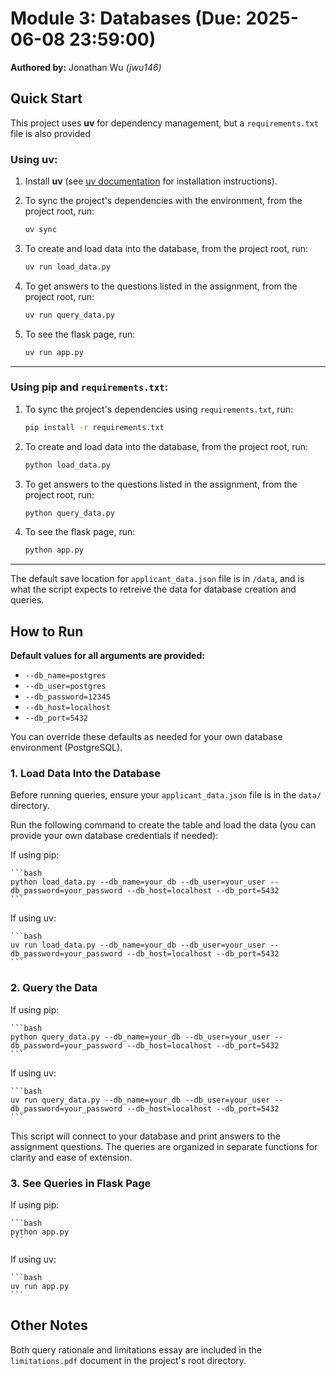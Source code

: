 # Module 3: Databases (Due: 2025-06-08 23:59:00)
**Authored by:** Jonathan Wu *(jwu146)*

## Quick Start
This project uses **uv** for dependency management, but a `requirements.txt` file is also provided

### Using **uv**:

1. Install **uv** (see [uv documentation](https://docs.astral.sh/uv/getting-started/installation/) for installation instructions).  

2. To sync the project's dependencies with the environment, from the project root, run:
   ```bash
   uv sync
   ```

3. To create and load data into the database, from the project root, run:
    ```bash
    uv run load_data.py
    ```

4. To get answers to the questions listed in the assignment, from the project root, run:
    ```bash
    uv run query_data.py
    ```

5. To see the flask page, run:
    ```bash
    uv run app.py
    ```
-----

### Using **pip** and `requirements.txt`:

1. To sync the project's dependencies using `requirements.txt`, run:
    ```bash
    pip install -r requirements.txt
    ```

2. To create and load data into the database, from the project root, run:
    ```bash
    python load_data.py
    ```

3. To get answers to the questions listed in the assignment, from the project root, run:
    ```bash
    python query_data.py
    ```

4. To see the flask page, run:
    ```bash
    python app.py
    ```

-----

The default save location for `applicant_data.json` file is in `/data`, and is what the script expects to retreive the data for database creation and queries.


## How to Run

**Default values for all arguments are provided:**

* `--db_name=postgres`
* `--db_user=postgres`
* `--db_password=12345`
* `--db_host=localhost`
* `--db_port=5432`

You can override these defaults as needed for your own database environment (PostgreSQL).


### 1. **Load Data Into the Database**

Before running queries, ensure your `applicant_data.json` file is in the `data/` directory.

Run the following command to create the table and load the data (you can provide your own database credentials if needed):

If using pip:

    ```bash
    python load_data.py --db_name=your_db --db_user=your_user --db_password=your_password --db_host=localhost --db_port=5432
    ```

If using uv:

    ```bash
    uv run load_data.py --db_name=your_db --db_user=your_user --db_password=your_password --db_host=localhost --db_port=5432
    ```

### 2. **Query the Data**

If using pip:

    ```bash
    python query_data.py --db_name=your_db --db_user=your_user --db_password=your_password --db_host=localhost --db_port=5432
    ```

If using uv:

    ```bash
    uv run query_data.py --db_name=your_db --db_user=your_user --db_password=your_password --db_host=localhost --db_port=5432
    ```

This script will connect to your database and print answers to the assignment questions. The queries are organized in separate functions for clarity and ease of extension.

### 3. **See Queries in Flask Page**

If using pip:

    ```bash
    python app.py
    ```

If using uv:

    ```bash
    uv run app.py
    ```

## Other Notes
Both query rationale and limitations essay are included in the `limitations.pdf` document in the project's root directory.